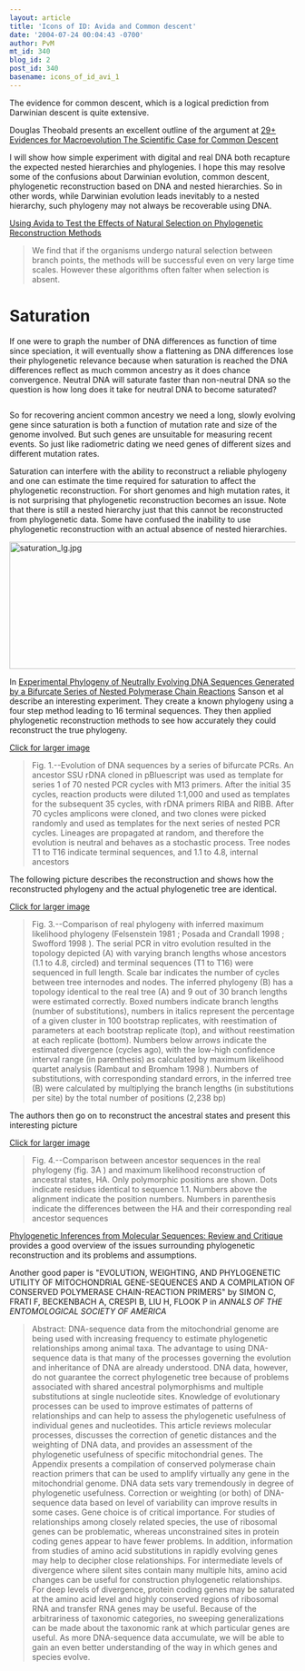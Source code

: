 ```yaml
---
layout: article
title: 'Icons of ID: Avida and Common descent'
date: '2004-07-24 00:04:43 -0700'
author: PvM
mt_id: 340
blog_id: 2
post_id: 340
basename: icons_of_id_avi_1
---
```

The evidence for common descent, which is a logical prediction from Darwinian descent is quite extensive. 

Douglas Theobald presents an excellent outline of the argument at [29+ Evidences for Macroevolution The Scientific Case for Common Descent](http://www.talkorigins.org/faqs/comdesc/)

I will show how simple experiment with digital and real DNA both recapture the expected nested hierarchies and phylogenies. I hope this may resolve some of the confusions about Darwinian evolution, common descent, phylogenetic reconstruction based on DNA and nested hierarchies.  So in other words, while Darwinian evolution leads inevitably to a nested hierarchy, such phylogeny may not always be recoverable using DNA.

[Using Avida to Test the Effects of Natural Selection on Phylogenetic Reconstruction Methods](http://www.dllab.caltech.edu/cns178/handouts/Proj4.pdf)

> We find that if the organisms undergo natural selection between branch points, the methods will be successful even on very large time scales. However these algorithms often falter when selection is absent.

# Saturation

If one were to graph the number of DNA differences as function of time since speciation, it will eventually show a flattening as DNA differences lose their phylogenetic relevance  because when saturation is reached the DNA differences reflect as much common ancestry as it does chance convergence. Neutral DNA will saturate faster than non-neutral DNA so the question is how long does it take for neutral DNA to become saturated?

<img src="http://www.utm.edu/~rirwin/391SaturationGraph.GIF" alt="" />

So for recovering ancient common ancestry we need a long, slowly evolving gene since saturation is both a function of mutation rate and size of the genome involved. But such genes are unsuitable for measuring recent events. So just like radiometric dating we need genes of different sizes and different mutation rates.

Saturation can interfere with the ability to reconstruct a reliable phylogeny and one can estimate the time required for saturation to affect the phylogenetic reconstruction. For short genomes and high mutation rates, it is not surprising that phylogenetic reconstruction becomes an issue. Note that there is still a nested hierarchy just that this cannot be reconstructed from phylogenetic data. Some have confused the inability to use phylogenetic reconstruction with an actual absence of nested hierarchies.

<img alt="saturation_lg.jpg" src="/PT/uploads/2005/saturation_lg.jpg" width="864" height="224" border="0" />


In [Experimental Phylogeny of Neutrally Evolving DNA Sequences Generated by a Bifurcate Series of Nested Polymerase Chain Reactions](http://mbe.oupjournals.org/cgi/reprint/19/2/170.pdf) Sanson et al describe an interesting experiment. They create a known phylogeny using a four step method leading to 16 terminal sequences. They then applied phylogenetic reconstruction methods to see how accurately they could reconstruct the true phylogeny.

[Click for larger image<img src="http://mbe.oupjournals.org/content/vol19/issue2/images/medium/mbev-19-01-11-f01.gif" alt="" />](http://mbe.oupjournals.org/content/vol19/issue2/images/large/mbev-19-01-11-f01.jpeg)

> Fig. 1.--Evolution of DNA sequences by a series of bifurcate PCRs. An ancestor SSU rDNA cloned in pBluescript was used as template for series 1 of 70 nested PCR cycles with M13 primers. After the initial 35 cycles, reaction products were diluted 1:1,000 and used as templates for the subsequent 35 cycles, with rDNA primers RIBA and RIBB. After 70 cycles amplicons were cloned, and two clones were picked randomly and used as templates for the next series of nested PCR cycles. Lineages are propagated at random, and therefore the evolution is neutral and behaves as a stochastic process. Tree nodes T1 to T16 indicate terminal sequences, and 1.1 to 4.8, internal ancestors

The following picture describes the reconstruction and shows how the reconstructed phylogeny and the actual phylogenetic tree are identical.

[Click for larger image<img src="http://mbe.oupjournals.org/content/vol19/issue2/images/medium/mbev-19-01-11-f03.gif" alt="" />](http://mbe.oupjournals.org//content/vol19/issue2/images/large/mbev-19-01-11-f03.jpeg)

> Fig. 3.--Comparison of real phylogeny with inferred maximum likelihood phylogeny (Felsenstein 1981 ; Posada and Crandall 1998 ; Swofford 1998 ). The serial PCR in vitro evolution resulted in the topology depicted (A) with varying branch lengths whose ancestors (1.1 to 4.8, circled) and terminal sequences (T1 to T16) were sequenced in full length. Scale bar indicates the number of cycles between tree internodes and nodes. The inferred phylogeny (B) has a topology identical to the real tree (A) and 9 out of 30 branch lengths were estimated correctly. Boxed numbers indicate branch lengths (number of substitutions), numbers in italics represent the percentage of a given cluster in 100 bootstrap replicates, with reestimation of parameters at each bootstrap replicate (top), and without reestimation at each replicate (bottom). Numbers below arrows indicate the estimated divergence (cycles ago), with the low-high confidence interval range (in parenthesis) as calculated by maximum likelihood quartet analysis (Rambaut and Bromham 1998 ). Numbers of substitutions, with corresponding standard errors, in the inferred tree (B) were calculated by multiplying the branch lengths (in substitutions per site) by the total number of positions (2,238 bp)

The authors then go on to reconstruct the ancestral states and present this interesting picture

[Click for larger image<img src="http://mbe.oupjournals.org/content/vol19/issue2/images/medium/mbev-19-01-11-f04.gif" alt="" />](http://mbe.oupjournals.org/content/vol19/issue2/images/large/mbev-19-01-11-f04.jpeg)

> Fig. 4.--Comparison between ancestor sequences in the real phylogeny (fig. 3A ) and maximum likelihood reconstruction of ancestral states, HA. Only polymorphic positions are shown. Dots indicate residues identical to sequence 1.1. Numbers above the alignment indicate the position numbers. Numbers in parenthesis indicate the differences between the HA and their corresponding real ancestor sequences

[Phylogenetic Inferences from Molecular Sequences: Review and Critique](http://gea.stanford.edu/luciano/papers/PhylogeneticMethods.pdf) provides a good overview of the issues surrounding phylogenetic reconstruction and its problems and assumptions.

Another good paper is "EVOLUTION, WEIGHTING, AND PHYLOGENETIC UTILITY OF MITOCHONDRIAL GENE-SEQUENCES AND A COMPILATION OF CONSERVED POLYMERASE CHAIN-REACTION PRIMERS" by  SIMON C, FRATI F, BECKENBACH A, CRESPI B, LIU H, FLOOK P in _ANNALS OF THE ENTOMOLOGICAL SOCIETY OF AMERICA_

> Abstract:
> DNA-sequence data from the mitochondrial genome are being used with increasing frequency to estimate phylogenetic relationships among animal taxa. The advantage to using DNA-sequence data is that many of the processes governing the evolution and inheritance of DNA are already understood. DNA data, however, do not guarantee the correct phylogenetic tree because of problems associated with shared ancestral polymorphisms and multiple substitutions at single nucleotide sites. Knowledge of evolutionary processes can be used to improve estimates of patterns of relationships and can help to assess the phylogenetic usefulness of individual genes and nucleotides. This article reviews molecular processes, discusses the correction of genetic distances and the weighting of DNA data, and provides an assessment of the phylogenetic usefulness of specific mitochondrial genes. The Appendix presents a compilation of conserved polymerase chain reaction primers that can be used to amplify virtually any gene in the mitochondrial genome. DNA data sets vary tremendously in degree of phylogenetic usefulness. Correction or weighting (or both) of DNA-sequence data based on level of variability can improve results in some cases. Gene choice is of critical importance. For studies of relationships among closely related species, the use of ribosomal genes can be problematic, whereas unconstrained sites in protein coding genes appear to have fewer problems. In addition, information from studies of amino acid substitutions in rapidly evolving genes may help to decipher close relationships. For intermediate levels of divergence where silent sites contain many multiple hits, amino acid changes can be useful for construction phylogenetic relationships. For deep levels of divergence, protein coding genes may be saturated at the amino acid level and highly conserved regions of ribosomal RNA and transfer RNA genes may be useful. Because of the arbitrariness of taxonomic categories, no sweeping generalizations can be made about the taxonomic rank at which particular genes are useful. As more DNA-sequence data accumulate, we will be able to gain an even better understanding of the way in which genes and species evolve.
